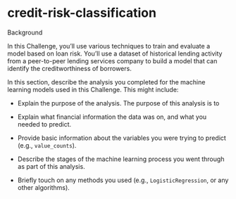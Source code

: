 # credit-risk-classification

Background

In this Challenge, you’ll use various techniques to train and evaluate a model based on loan risk. You’ll use a dataset of historical lending activity from a peer-to-peer lending services company to build a model that can identify the creditworthiness of borrowers.


In this section, describe the analysis you completed for the machine learning models used in this Challenge. This might include:

* Explain the purpose of the analysis.
The purpose of this analysis is to 

* Explain what financial information the data was on, and what you needed to predict.

* Provide basic information about the variables you were trying to predict (e.g., `value_counts`).
* Describe the stages of the machine learning process you went through as part of this analysis.
* Briefly touch on any methods you used (e.g., `LogisticRegression`, or any other algorithms).
